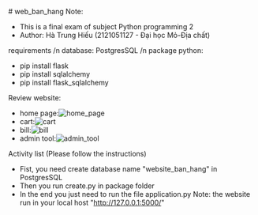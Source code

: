 ﻿﻿# web_ban_hang
Note:
- This is a final exam of subject Python programming 2
- Author: Hà Trung Hiếu (2121051127 - Đại học Mỏ-Địa chất)

requirements
/n database: PostgresSQL
/n package python:
- pip install flask
- pip install sqlalchemy
- pip install flask_sqlalchemy

Review website:
- home page:![home_page](https://user-images.githubusercontent.com/99707464/179167071-871bbf52-d65f-4fb9-9847-46108ac4c2d2.png)
- cart:![cart](https://user-images.githubusercontent.com/99707464/179167117-620e8342-901e-4062-8670-d1c76d67fb9e.png)
- bill:![bill](https://user-images.githubusercontent.com/99707464/179167167-4a38c27b-d4c2-44bb-9a5b-697291625f93.png)
- admin tool:![admin_tool](https://user-images.githubusercontent.com/99707464/179167202-61be7d9a-37ff-4941-a875-7624848c7c6d.png)


Activity list (Please follow the instructions)
- Fist, you need create database name "website_ban_hang" in PostgresSQL
- Then you run create.py in package folder
- In the end you just need to run the file application.py
Note: the website run in your local host "http://127.0.0.1:5000/"
